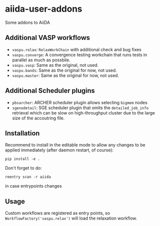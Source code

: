 # aiida-user-addons

Some addons to AiiDA

## Additional VASP workflows

- `vaspu.relax`: `RelaxWorkChain` with additional check and bug fixes
- `vaspu.converge`: A convergence testing workchain that runs tests in parallel as much as possbile.
- `vaspu.vasp`: Same as the original, not used.
- `vaspu.bands`: Same as the original for now, not used.
- `vaspu.master`: Same as the original for now, not used.

## Additional Scheduler plugins

- `pbsarcher`: ARCHER scheduler plugin allows selecting `bigmem` nodes
- `sgenodetail`: SGE scheduler plugin that omits the `detailed_job_info` retrieval which can be slow on high-throughput cluster due to the large size of the accoutring file.

## Installation

Recommend to install in the editable mode to allow any changes to be applied immediately (after daemon restart, of course):

```
pip install -e .
```

Don't forget to do:

```
reentry scan -r aiida
```

in case entrypoints changes

## Usage

Custom workflows are registered as entry points, so `WorkflowFactory('vaspu.relax')` will load the relaxation workflow.